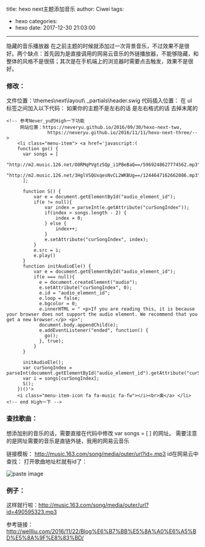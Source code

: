title: hexo next主题添加音乐
author: Ciwei
tags:
  - hexo
categories:
  - hexo
date: 2017-12-30 21:03:00
---
隐藏的音乐播放器
在之前主题的时候就添加过一次背景音乐，不过效果不是很好。两个缺点：首先因为是直接调用的网易云音乐的外链播放器，不能够隐藏，和整体的风格不是很搭；其次是在手机端上的浏览器时需要点击触发，效果不是很好。
<!--more-->
### 修改：
文件位置：\themes\next\layout\ _partials\header.swig
代码插入位置： 在 ul 标签之间加入以下代码：
如果你的主题不是左右的话 是左右格式的话 去掉末尾的<br>

```
<!-- 参考Never_yu的High一下功能 
     网站位置：https://neveryu.github.io/2016/09/30/hexo-next-two,
               https://neveryu.github.io/2016/11/11/hexo-next-three/-->
    <li class="menu-item"> <a href='javascript:(
    function go() {
      var songs = [
          "http://m2.music.126.net/O8RMqPVgtz5Qp_i1PBeBaQ==/5969248627774562.mp3",
          "http://m2.music.126.net/3HglVSQUxqesNvCL2WKBUg==/1244647162662086.mp3"
      ];
 
      function S() {
          var e = document.getElementById("audio_element_id");
          if(e != null){
              var index = parseInt(e.getAttribute("curSongIndex"));
              if(index > songs.length - 2) {
                  index = 0;
              } else {
                  index++;
              }
              e.setAttribute("curSongIndex", index);
          }
          e.src = i;
          e.play()
      }
      function initAudioEle() {
          var e = document.getElementById("audio_element_id");
          if(e === null){
            e = document.createElement("audio");
            e.setAttribute("curSongIndex", 0);
            e.id = "audio_element_id";
            e.loop = false;
            e.bgcolor = 0;
            e.innerHTML = " <p>If you are reading this, it is because your browser does not support the audio element. We recommend that you get a new browser.</p> <p>";
            document.body.appendChild(e);
            e.addEventListener("ended", function() {
              go();
            }, true);
          }        
      }
    
      initAudioEle();
      var curSongIndex = parseInt(document.getElementById("audio_element_id").getAttribute("curSongIndex"));
      var i = songs[curSongIndex];
      S();
    })()'>
    <i class="menu-item-icon fa fa-music fa-fw"></i><br>楽</a> </li>
<!-- end High一下 -->
```

### 查找歌曲：
想添加别的音乐的话，需要直接在代码中修改 var songs = [ ] 的网址。
需要注意的是网址需要的音乐是直链外链，我用的网易云音乐

链接模板：
http://music.163.com/song/media/outer/url?id=.mp3
id在网易云中查找：
打开歌曲地址栏就有id了：

![paste image](http://oisa91ton.bkt.clouddn.com/1514639262431lh9188u2.png?imageslim)

### 例子：
这样就行啦：http://music.163.com/song/media/outer/url?id=490595323.mp3

参考链接：http://wellliu.com/2016/11/22/Blog%E6%B7%BB%E5%8A%A0%E6%A5%BD%E5%8A%9F%E8%83%BD/
